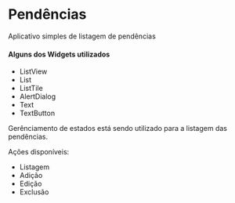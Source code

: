 # Pendências

Aplicativo simples de listagem de pendências

#### Alguns dos Widgets utilizados

- ListView
- List
- ListTile
- AlertDialog
- Text
- TextButton

Gerênciamento de estados está sendo utilizado para a listagem das pendências.

Ações disponíveis:

- Listagem
- Adição
- Edição
- Exclusão
